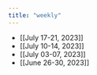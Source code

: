 ```yaml
---
title: "weekly"
---
```


- [[July 17-21, 2023]]
- [[July 10-14, 2023]]
- [[July 03-07, 2023]]
- [[June 26-30, 2023]]